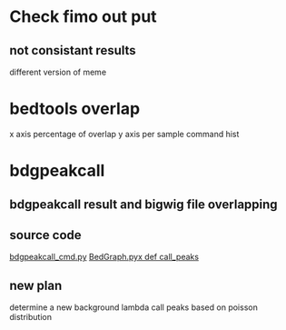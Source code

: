 # Check fimo out put
## not consistant results
different version of meme
# bedtools overlap
x axis percentage of overlap
y axis per sample
command hist
# bdgpeakcall
## bdgpeakcall result and bigwig file overlapping
## source code
[bdgpeakcall_cmd.py](https://github.com/macs3-project/MACS/blob/2b0ee0514e28ca227353bdb30a01da77afd275cf/MACS2/bdgpeakcall_cmd.py)
[BedGraph.pyx def  call_peaks](https://github.com/macs3-project/MACS/blob/master/MACS2/IO/BedGraph.pyx)
## new plan
determine a new background lambda
call peaks based on poisson distribution
<!--stackedit_data:
eyJoaXN0b3J5IjpbMTY4NDIwMzczMyw1MTQ2Njk5NjUsNzYzMz
Q4ODAwXX0=
-->